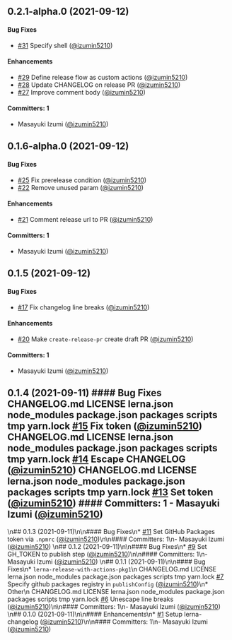 
## 0.2.1-alpha.0 (2021-09-12)

#### Bug Fixes
* [#31](https://github.com/izumin5210-sandbox/lerna-release-with-actions/pull/31) Specify shell ([@izumin5210](https://github.com/izumin5210))

#### Enhancements
* [#29](https://github.com/izumin5210-sandbox/lerna-release-with-actions/pull/29) Define release flow as custom actions ([@izumin5210](https://github.com/izumin5210))
* [#28](https://github.com/izumin5210-sandbox/lerna-release-with-actions/pull/28) Update CHANGELOG on release PR ([@izumin5210](https://github.com/izumin5210))
* [#27](https://github.com/izumin5210-sandbox/lerna-release-with-actions/pull/27) Improve comment body ([@izumin5210](https://github.com/izumin5210))

#### Committers: 1
- Masayuki Izumi ([@izumin5210](https://github.com/izumin5210))

## 0.1.6-alpha.0 (2021-09-12)

#### Bug Fixes
* [#25](https://github.com/izumin5210-sandbox/lerna-release-with-actions/pull/25) Fix prerelease condition ([@izumin5210](https://github.com/izumin5210))
* [#22](https://github.com/izumin5210-sandbox/lerna-release-with-actions/pull/22) Remove unused param ([@izumin5210](https://github.com/izumin5210))

#### Enhancements
* [#21](https://github.com/izumin5210-sandbox/lerna-release-with-actions/pull/21) Comment release url to PR ([@izumin5210](https://github.com/izumin5210))

#### Committers: 1
- Masayuki Izumi ([@izumin5210](https://github.com/izumin5210))

## 0.1.5 (2021-09-12)

#### Bug Fixes
* [#17](https://github.com/izumin5210-sandbox/lerna-release-with-actions/pull/17) Fix changelog line breaks ([@izumin5210](https://github.com/izumin5210))

#### Enhancements
* [#20](https://github.com/izumin5210-sandbox/lerna-release-with-actions/pull/20) Make `create-release-pr` create draft PR ([@izumin5210](https://github.com/izumin5210))

#### Committers: 1
- Masayuki Izumi ([@izumin5210](https://github.com/izumin5210))
## 0.1.4 (2021-09-11) #### Bug Fixes CHANGELOG.md LICENSE lerna.json node_modules package.json packages scripts tmp yarn.lock [#15](https://github.com/izumin5210-sandbox/lerna-release-with-actions/pull/15) Fix token ([@izumin5210](https://github.com/izumin5210)) CHANGELOG.md LICENSE lerna.json node_modules package.json packages scripts tmp yarn.lock [#14](https://github.com/izumin5210-sandbox/lerna-release-with-actions/pull/14) Escape CHANGELOG ([@izumin5210](https://github.com/izumin5210)) CHANGELOG.md LICENSE lerna.json node_modules package.json packages scripts tmp yarn.lock [#13](https://github.com/izumin5210-sandbox/lerna-release-with-actions/pull/13) Set token ([@izumin5210](https://github.com/izumin5210)) #### Committers: 1 - Masayuki Izumi ([@izumin5210](https://github.com/izumin5210))
\n## 0.1.3 (2021-09-11)\n\n#### Bug Fixes\n* [#11](https://github.com/izumin5210-sandbox/lerna-release-with-actions/pull/11) Set GitHub Packages token via `.npmrc` ([@izumin5210](https://github.com/izumin5210))\n\n#### Committers: 1\n- Masayuki Izumi ([@izumin5210](https://github.com/izumin5210))
\n## 0.1.2 (2021-09-11)\n\n#### Bug Fixes\n* [#9](https://github.com/izumin5210-sandbox/lerna-release-with-actions/pull/9) Set GH_TOKEN to publish step ([@izumin5210](https://github.com/izumin5210))\n\n#### Committers: 1\n- Masayuki Izumi ([@izumin5210](https://github.com/izumin5210))
\n## 0.1.1 (2021-09-11)\n\n#### Bug Fixes\n* `lerna-release-with-actions-pkg1`\n CHANGELOG.md LICENSE lerna.json node_modules package.json packages scripts tmp yarn.lock [#7](https://github.com/izumin5210-sandbox/lerna-release-with-actions/pull/7) Specify github packages registry in `publishConfig` ([@izumin5210](https://github.com/izumin5210))\n* Other\n CHANGELOG.md LICENSE lerna.json node_modules package.json packages scripts tmp yarn.lock [#6](https://github.com/izumin5210-sandbox/lerna-release-with-actions/pull/6) Unescape line breaks ([@izumin5210](https://github.com/izumin5210))\n\n#### Committers: 1\n- Masayuki Izumi ([@izumin5210](https://github.com/izumin5210))
\n## 0.1.0 (2021-09-11)\n\n#### Enhancements\n* [#1](https://github.com/izumin5210-sandbox/lerna-release-with-actions/pull/1) Setup lerna-changelog ([@izumin5210](https://github.com/izumin5210))\n\n#### Committers: 1\n- Masayuki Izumi ([@izumin5210](https://github.com/izumin5210))

